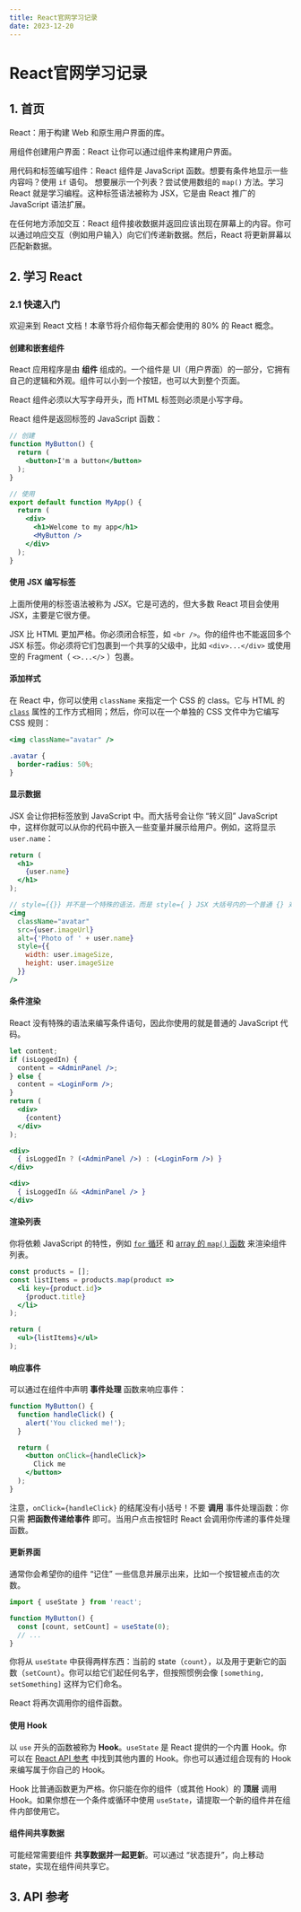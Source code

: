 ```yaml
---
title: React官网学习记录
date: 2023-12-20
---
```


# React官网学习记录



## 1. 首页

React：用于构建 Web 和原生用户界面的库。

用组件创建用户界面：React 让你可以通过组件来构建用户界面。

用代码和标签编写组件：React 组件是 JavaScript 函数。想要有条件地显示一些内容吗？使用 `if` 语句。
想要展示一个列表？尝试使用数组的 `map()` 方法。学习 React 就是学习编程。这种标签语法被称为 JSX，它是由 React 推广的 JavaScript 语法扩展。

在任何地方添加交互：React 组件接收数据并返回应该出现在屏幕上的内容。你可以通过响应交互（例如用户输入）向它们传递新数据。然后，React 将更新屏幕以匹配新数据。



## 2. 学习 React

### 2.1 快速入门

欢迎来到 React 文档！本章节将介绍你每天都会使用的 80% 的 React 概念。

#### 创建和嵌套组件

React 应用程序是由 **组件** 组成的。一个组件是 UI（用户界面）的一部分，它拥有自己的逻辑和外观。组件可以小到一个按钮，也可以大到整个页面。

React 组件必须以大写字母开头，而 HTML 标签则必须是小写字母。

React 组件是返回标签的 JavaScript 函数：

```jsx
// 创建
function MyButton() {
  return (
    <button>I'm a button</button>
  );
}

// 使用
export default function MyApp() {
  return (
    <div>
      <h1>Welcome to my app</h1>
      <MyButton />
    </div>
  );
}
```

#### 使用 JSX 编写标签

上面所使用的标签语法被称为 *JSX*。它是可选的，但大多数 React 项目会使用 JSX，主要是它很方便。

JSX 比 HTML 更加严格。你必须闭合标签，如 `<br />`。你的组件也不能返回多个 JSX 标签。你必须将它们包裹到一个共享的父级中，比如 `<div>...</div>` 或使用空的 Fragment（ `<>...</>` ）包裹。

#### 添加样式

在 React 中，你可以使用 `className` 来指定一个 CSS 的 class。它与 HTML 的 [`class`](https://developer.mozilla.org/zh-CN/docs/Web/HTML/Global_attributes/class) 属性的工作方式相同；然后，你可以在一个单独的 CSS 文件中为它编写 CSS 规则：

```jsx
<img className="avatar" />
```

```css
.avatar {
  border-radius: 50%;
}
```

#### 显示数据

JSX 会让你把标签放到 JavaScript 中。而大括号会让你 “转义回” JavaScript 中，这样你就可以从你的代码中嵌入一些变量并展示给用户。例如，这将显示 `user.name`：

```jsx
return (
  <h1>
    {user.name}
  </h1>
);

// style={{}} 并不是一个特殊的语法，而是 style={ } JSX 大括号内的一个普通 {} 对象
<img
  className="avatar"
  src={user.imageUrl}
  alt={'Photo of ' + user.name}
  style={{
    width: user.imageSize,
    height: user.imageSize
  }}
/>
```

#### 条件渲染

React 没有特殊的语法来编写条件语句，因此你使用的就是普通的 JavaScript 代码。

```jsx
let content;
if (isLoggedIn) {
  content = <AdminPanel />;
} else {
  content = <LoginForm />;
}
return (
  <div>
    {content}
  </div>
);
```

```jsx
<div>
  { isLoggedIn ? (<AdminPanel />) : (<LoginForm />) }
</div>

<div>
  { isLoggedIn && <AdminPanel /> }
</div>
```

#### 渲染列表

你将依赖 JavaScript 的特性，例如 [`for` 循环](https://developer.mozilla.org/zh-CN/docs/Web/JavaScript/Reference/Statements/for) 和 [array 的 `map()` 函数](https://developer.mozilla.org/zh-CN/docs/Web/JavaScript/Reference/Global_Objects/Array/map) 来渲染组件列表。

```jsx
const products = [];
const listItems = products.map(product =>
  <li key={product.id}>
    {product.title}
  </li>
);

return (
  <ul>{listItems}</ul>
);
```

#### 响应事件

可以通过在组件中声明 **事件处理** 函数来响应事件：

```jsx
function MyButton() {
  function handleClick() {
    alert('You clicked me!');
  }

  return (
    <button onClick={handleClick}>
      Click me
    </button>
  );
}
```

注意，`onClick={handleClick}` 的结尾没有小括号！不要 **调用** 事件处理函数：你只需 **把函数传递给事件** 即可。当用户点击按钮时 React 会调用你传递的事件处理函数。

#### 更新界面

通常你会希望你的组件 “记住” 一些信息并展示出来，比如一个按钮被点击的次数。

```jsx
import { useState } from 'react';

function MyButton() {
  const [count, setCount] = useState(0);
  // ...
}
```

你将从 `useState` 中获得两样东西：当前的 state（`count`），以及用于更新它的函数（`setCount`）。你可以给它们起任何名字，但按照惯例会像 `[something, setSomething]` 这样为它们命名。

React 将再次调用你的组件函数。

#### 使用 Hook

以 `use` 开头的函数被称为 **Hook**。`useState` 是 React 提供的一个内置 Hook。你可以在 [React API 参考](https://zh-hans.react.dev/reference/react) 中找到其他内置的 Hook。你也可以通过组合现有的 Hook 来编写属于你自己的 Hook。

Hook 比普通函数更为严格。你只能在你的组件（或其他 Hook）的 **顶层** 调用 Hook。如果你想在一个条件或循环中使用 `useState`，请提取一个新的组件并在组件内部使用它。

#### 组件间共享数据

可能经常需要组件 **共享数据并一起更新**。可以通过 “状态提升”，向上移动 state，实现在组件间共享它。





## 3. API 参考

